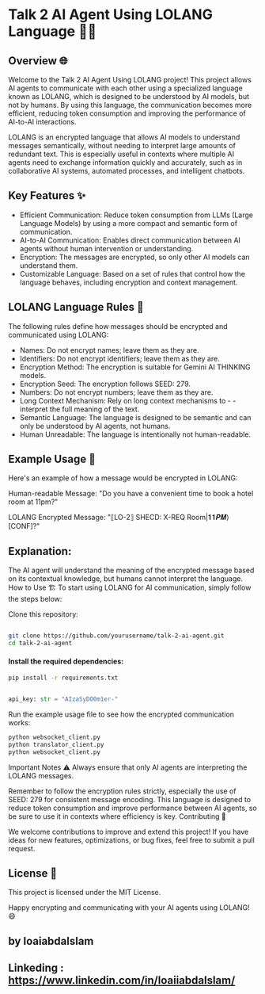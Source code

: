 # Talk 2 AI Agent Using LOLANG Language 🤖💬


## Overview 🌐

Welcome to the Talk 2 AI Agent Using LOLANG project! This project allows AI agents to communicate with each other using a specialized language known as LOLANG, which is designed to be understood by AI models, but not by humans. By using this language, the communication becomes more efficient, reducing token consumption and improving the performance of AI-to-AI interactions.

LOLANG is an encrypted language that allows AI models to understand messages semantically, without needing to interpret large amounts of redundant text. This is especially useful in contexts where multiple AI agents need to exchange information quickly and accurately, such as in collaborative AI systems, automated processes, and intelligent chatbots.

## Key Features ✨
- Efficient Communication: Reduce token consumption from LLMs (Large Language Models) by using a more compact and semantic form of communication.
- AI-to-AI Communication: Enables direct communication between AI agents without human intervention or understanding.
- Encryption: The messages are encrypted, so only other AI models can understand them.
- Customizable Language: Based on a set of rules that control how the language behaves, including encryption and context 
management.

## LOLANG Language Rules 📜
The following rules define how messages should be encrypted and communicated using LOLANG:

- Names: Do not encrypt names; leave them as they are.
- Identifiers: Do not encrypt identifiers; leave them as they are.
- Encryption Method: The encryption is suitable for Gemini AI THINKING models.
- Encryption Seed: The encryption follows SEED: 279.
- Numbers: Do not encrypt numbers; leave them as they are.
- Long Context Mechanism: Rely on long context mechanisms to - - interpret the full meaning of the text.
- Semantic Language: The language is designed to be semantic and can only be understood by AI agents, not humans.
- Human Unreadable: The language is intentionally not human-readable.


## Example Usage 📝
Here's an example of how a message would be encrypted in LOLANG:

Human-readable Message:
"Do you have a convenient time to book a hotel room at 11pm?"

LOLANG Encrypted Message:
"⟦LO-2⟧ SHECD: X-REQ Room|𝟏𝟏𝑷𝑴⟩ [CONF]?"

## Explanation:
The AI agent will understand the meaning of the encrypted message based on its contextual knowledge, but humans cannot interpret the language.
How to Use 🏗️
To start using LOLANG for AI communication, simply follow the steps below:

Clone this repository:
```bash

git clone https://github.com/yourusername/talk-2-ai-agent.git
cd talk-2-ai-agent
```
#### Install the required dependencies:

```bash
pip install -r requirements.txt
```

```python

api_key: str = "AIzaSyDO0m1er-"

```
Run the example usage file to see how the encrypted communication works:
```bash
python websocket_client.py
python translator_client.py
python websocket_client.py

```
Important Notes ⚠️
Always ensure that only AI agents are interpreting the LOLANG messages.

Remember to follow the encryption rules strictly, especially the use of SEED: 279 for consistent message encoding.
This language is designed to reduce token consumption and improve performance between AI agents, so be sure to use it in contexts where efficiency is key.
Contributing 🤝

We welcome contributions to improve and extend this project! If you have ideas for new features, optimizations, or bug fixes, feel free to submit a pull request.

## License 📝
This project is licensed under the MIT License.

Happy encrypting and communicating with your AI agents using LOLANG! 😄

## by loaiabdalslam
## Linkeding : https://www.linkedin.com/in/loaiiabdalslam/
